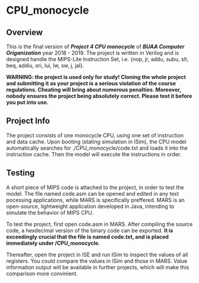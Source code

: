 # CPU_monocycle

## Overview

This is the final version of ***Project 4 CPU monocycle*** of ***BUAA Computer Origanization*** year 2018 - 2019. The project is written in Verilog and is designed handle the MIPS-Lite Instruction Set, i.e. {nop, jr, addu, subu, slt, beq, addiu, ori, lui, lw, sw, j, jal}. 

**WARNING: the project is used only for study! Cloning the whole project and submitting it as your project is a serious violation of the course regulations. Cheating will bring about numerous penalties. Moreover, nobody ensures the project being absolutely correct. Please test it before you put into use.** 

## Project Info

The project consists of one monocycle CPU, using one set of instruction and data cache. Upon booting (stating simulation in ISim), the CPU model automatically searches for ./CPU_monocycle/code.txt and loads it into the instruction cache. Then the model will execute the instructions in order.

## Testing

A short piece of MIPS code is attached to the project, in order to test the model. The file named code.asm can be opened and edited in any text pocessing applications, while MARS is specifically preffered. MARS is an open-source, lightweight application developed in Java, intending to simulate the behavior of MIPS CPU. 

To test the project, first open code.asm in MARS. After compiling the source code, a hexdecimal version of the binary code can be exported. **It is exceedingly crucial that the file is named code.txt, and is placed immediately under /CPU_monocycle.**

Thereafter, open the project in ISE and run ISim to inspect the values of all registers. You could compare the values in ISim and those in MARS. Value information output will be available in further projects, which will make this comparison more convinient.
